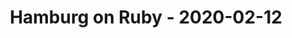 ---
layout: post
title: Hamburg on Ruby - 2020-02-12
datetime: 2020-02-12 19:00:00.000000000 +01:00
name: Hamburg on Ruby
external_url: https://hamburg.onruby.de/events/ruby-usergroup-hamburg-februar-2020-588
---